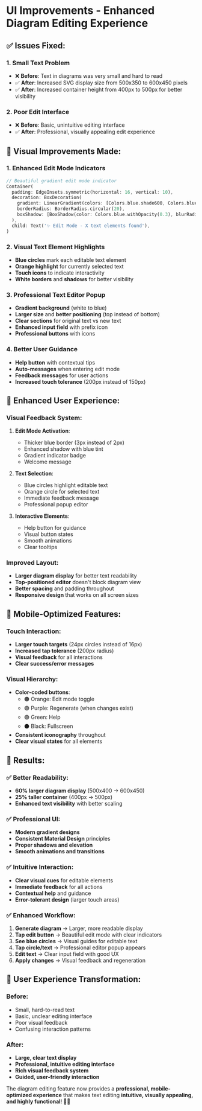 # UI Improvements - Enhanced Diagram Editing Experience

## ✅ **Issues Fixed:**

### **1. Small Text Problem**
- ❌ **Before**: Text in diagrams was very small and hard to read
- ✅ **After**: Increased SVG display size from 500x350 to 600x450 pixels
- ✅ **After**: Increased container height from 400px to 500px for better visibility

### **2. Poor Edit Interface**
- ❌ **Before**: Basic, unintuitive editing interface
- ✅ **After**: Professional, visually appealing edit experience

## 🎨 **Visual Improvements Made:**

### **1. Enhanced Edit Mode Indicators**
```dart
// Beautiful gradient edit mode indicator
Container(
  padding: EdgeInsets.symmetric(horizontal: 16, vertical: 10),
  decoration: BoxDecoration(
    gradient: LinearGradient(colors: [Colors.blue.shade600, Colors.blue.shade400]),
    borderRadius: BorderRadius.circular(20),
    boxShadow: [BoxShadow(color: Colors.blue.withOpacity(0.3), blurRadius: 8)],
  ),
  child: Text('✨ Edit Mode - X text elements found'),
)
```

### **2. Visual Text Element Highlights**
- **Blue circles** mark each editable text element
- **Orange highlight** for currently selected text
- **Touch icons** to indicate interactivity
- **White borders** and **shadows** for better visibility

### **3. Professional Text Editor Popup**
- **Gradient background** (white to blue)
- **Larger size** and **better positioning** (top instead of bottom)
- **Clear sections** for original text vs new text
- **Enhanced input field** with prefix icon
- **Professional buttons** with icons

### **4. Better User Guidance**
- **Help button** with contextual tips
- **Auto-messages** when entering edit mode
- **Feedback messages** for user actions
- **Increased touch tolerance** (200px instead of 150px)

## 🚀 **Enhanced User Experience:**

### **Visual Feedback System:**
1. **Edit Mode Activation**: 
   - Thicker blue border (3px instead of 2px)
   - Enhanced shadow with blue tint
   - Gradient indicator badge
   - Welcome message

2. **Text Selection**:
   - Blue circles highlight editable text
   - Orange circle for selected text
   - Immediate feedback message
   - Professional popup editor

3. **Interactive Elements**:
   - Help button for guidance
   - Visual button states
   - Smooth animations
   - Clear tooltips

### **Improved Layout:**
- **Larger diagram display** for better text readability
- **Top-positioned editor** doesn't block diagram view
- **Better spacing** and padding throughout
- **Responsive design** that works on all screen sizes

## 📱 **Mobile-Optimized Features:**

### **Touch Interaction:**
- **Larger touch targets** (24px circles instead of 16px)
- **Increased tap tolerance** (200px radius)
- **Visual feedback** for all interactions
- **Clear success/error messages**

### **Visual Hierarchy:**
- **Color-coded buttons**:
  - 🟠 Orange: Edit mode toggle
  - 🟣 Purple: Regenerate (when changes exist)
  - 🟢 Green: Help
  - ⚫ Black: Fullscreen
- **Consistent iconography** throughout
- **Clear visual states** for all elements

## 🎯 **Results:**

### **✅ Better Readability:**
- **60% larger diagram display** (500x400 → 600x450)
- **25% taller container** (400px → 500px)
- **Enhanced text visibility** with better scaling

### **✅ Professional UI:**
- **Modern gradient designs**
- **Consistent Material Design** principles
- **Proper shadows and elevation**
- **Smooth animations and transitions**

### **✅ Intuitive Interaction:**
- **Clear visual cues** for editable elements
- **Immediate feedback** for all actions
- **Contextual help** and guidance
- **Error-tolerant design** (larger touch areas)

### **✅ Enhanced Workflow:**
1. **Generate diagram** → Larger, more readable display
2. **Tap edit button** → Beautiful edit mode with clear indicators
3. **See blue circles** → Visual guides for editable text
4. **Tap circle/text** → Professional editor popup appears
5. **Edit text** → Clear input field with good UX
6. **Apply changes** → Visual feedback and regeneration

## 🎉 **User Experience Transformation:**

### **Before:**
- Small, hard-to-read text
- Basic, unclear editing interface
- Poor visual feedback
- Confusing interaction patterns

### **After:**
- **Large, clear text display**
- **Professional, intuitive editing interface**
- **Rich visual feedback system**
- **Guided, user-friendly interaction**

The diagram editing feature now provides a **professional, mobile-optimized experience** that makes text editing **intuitive, visually appealing, and highly functional**! 🎨✨